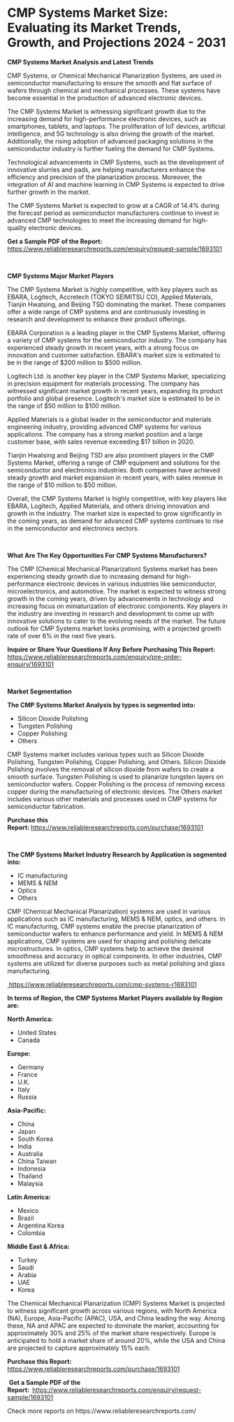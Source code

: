 <p><h1>CMP Systems Market Size: Evaluating its Market Trends, Growth, and Projections 2024 - 2031</h1></p><p><strong>CMP Systems Market Analysis and Latest Trends</strong></p>
<p><p>CMP Systems, or Chemical Mechanical Planarization Systems, are used in semiconductor manufacturing to ensure the smooth and flat surface of wafers through chemical and mechanical processes. These systems have become essential in the production of advanced electronic devices.</p><p>The CMP Systems Market is witnessing significant growth due to the increasing demand for high-performance electronic devices, such as smartphones, tablets, and laptops. The proliferation of IoT devices, artificial intelligence, and 5G technology is also driving the growth of the market. Additionally, the rising adoption of advanced packaging solutions in the semiconductor industry is further fueling the demand for CMP Systems.</p><p>Technological advancements in CMP Systems, such as the development of innovative slurries and pads, are helping manufacturers enhance the efficiency and precision of the planarization process. Moreover, the integration of AI and machine learning in CMP Systems is expected to drive further growth in the market.</p><p>The CMP Systems Market is expected to grow at a CAGR of 14.4% during the forecast period as semiconductor manufacturers continue to invest in advanced CMP technologies to meet the increasing demand for high-quality electronic devices.</p></p>
<p><strong>Get a Sample PDF of the Report:&nbsp;</strong> <a href="https://www.reliableresearchreports.com/enquiry/request-sample/1693101">https://www.reliableresearchreports.com/enquiry/request-sample/1693101</a></p>
<p>&nbsp;</p>
<p><strong>CMP Systems Major Market Players</strong></p>
<p><p>The CMP Systems Market is highly competitive, with key players such as EBARA, Logitech, Accretech (TOKYO SEIMITSU CO), Applied Materials, Tianjin Hwatsing, and Beijing TSD dominating the market. These companies offer a wide range of CMP systems and are continuously investing in research and development to enhance their product offerings.</p><p>EBARA Corporation is a leading player in the CMP Systems Market, offering a variety of CMP systems for the semiconductor industry. The company has experienced steady growth in recent years, with a strong focus on innovation and customer satisfaction. EBARA's market size is estimated to be in the range of $200 million to $500 million.</p><p>Logitech Ltd. is another key player in the CMP Systems Market, specializing in precision equipment for materials processing. The company has witnessed significant market growth in recent years, expanding its product portfolio and global presence. Logitech's market size is estimated to be in the range of $50 million to $100 million.</p><p>Applied Materials is a global leader in the semiconductor and materials engineering industry, providing advanced CMP systems for various applications. The company has a strong market position and a large customer base, with sales revenue exceeding $17 billion in 2020.</p><p>Tianjin Hwatsing and Beijing TSD are also prominent players in the CMP Systems Market, offering a range of CMP equipment and solutions for the semiconductor and electronics industries. Both companies have achieved steady growth and market expansion in recent years, with sales revenue in the range of $10 million to $50 million.</p><p>Overall, the CMP Systems Market is highly competitive, with key players like EBARA, Logitech, Applied Materials, and others driving innovation and growth in the industry. The market size is expected to grow significantly in the coming years, as demand for advanced CMP systems continues to rise in the semiconductor and electronics sectors.</p></p>
<p>&nbsp;</p>
<p><strong>What Are The Key Opportunities For CMP Systems Manufacturers?</strong></p>
<p><p>The CMP (Chemical Mechanical Planarization) Systems market has been experiencing steady growth due to increasing demand for high-performance electronic devices in various industries like semiconductor, microelectronics, and automotive. The market is expected to witness strong growth in the coming years, driven by advancements in technology and increasing focus on miniaturization of electronic components. Key players in the industry are investing in research and development to come up with innovative solutions to cater to the evolving needs of the market. The future outlook for CMP Systems market looks promising, with a projected growth rate of over 6% in the next five years.</p></p>
<p><strong>Inquire or Share Your Questions If Any Before Purchasing This Report:</strong> <a href="https://www.reliableresearchreports.com/enquiry/pre-order-enquiry/1693101">https://www.reliableresearchreports.com/enquiry/pre-order-enquiry/1693101</a></p>
<p>&nbsp;</p>
<p><strong>Market Segmentation</strong></p>
<p><strong>The CMP Systems Market Analysis by types is segmented into:</strong></p>
<p><ul><li>Silicon Dioxide Polishing</li><li>Tungsten Polishing</li><li>Copper Polishing</li><li>Others</li></ul></p>
<p><p>CMP Systems market includes various types such as Silicon Dioxide Polishing, Tungsten Polishing, Copper Polishing, and Others. Silicon Dioxide Polishing involves the removal of silicon dioxide from wafers to create a smooth surface. Tungsten Polishing is used to planarize tungsten layers on semiconductor wafers. Copper Polishing is the process of removing excess copper during the manufacturing of electronic devices. The Others market includes various other materials and processes used in CMP systems for semiconductor fabrication.</p></p>
<p><strong>Purchase this Report:&nbsp;</strong><a href="https://www.reliableresearchreports.com/purchase/1693101">https://www.reliableresearchreports.com/purchase/1693101</a></p>
<p>&nbsp;</p>
<p><strong>The CMP Systems Market Industry Research by Application is segmented into:</strong></p>
<p><ul><li>IC manufacturing</li><li>MEMS & NEM</li><li>Optics</li><li>Others</li></ul></p>
<p><p>CMP (Chemical Mechanical Planarization) systems are used in various applications such as IC manufacturing, MEMS & NEM, optics, and others. In IC manufacturing, CMP systems enable the precise planarization of semiconductor wafers to enhance performance and yield. In MEMS & NEM applications, CMP systems are used for shaping and polishing delicate microstructures. In optics, CMP systems help to achieve the desired smoothness and accuracy in optical components. In other industries, CMP systems are utilized for diverse purposes such as metal polishing and glass manufacturing.</p></p>
<p><a href="https://www.reliableresearchreports.com/cmp-systems-r1693101">&nbsp;https://www.reliableresearchreports.com/cmp-systems-r1693101</a></p>
<p><strong>In terms of Region, the CMP Systems Market Players available by Region are:</strong></p>
<p>
    <p> <strong> North America: </strong>
        <ul>
            <li>United States</li>
            <li>Canada</li>
        </ul>
        </p> 
    <p> <strong> Europe: </strong>
        <ul>
            <li>Germany</li>
            <li>France</li>
            <li>U.K.</li>
            <li>Italy</li>
            <li>Russia</li>
        </ul>
        </p> 
    <p> <strong> Asia-Pacific: </strong>
        <ul>
            <li>China</li>
            <li>Japan</li>
            <li>South Korea</li>
            <li>India</li>
            <li>Australia</li>
            <li>China Taiwan</li>
            <li>Indonesia</li>
            <li>Thailand</li>
            <li>Malaysia</li>
        </ul>
        </p> 
    <p> <strong> Latin America: </strong>
        <ul>
            <li>Mexico</li>
            <li>Brazil</li>
            <li>Argentina Korea</li>
            <li>Colombia</li>
        </ul>
        </p> 
    <p> <strong> Middle East & Africa: </strong>
        <ul>
            <li>Turkey</li>
            <li>Saudi</li>
            <li>Arabia</li>
            <li>UAE</li>
            <li>Korea</li>
        </ul>
    </p>
    </p>
<p><p>The Chemical Mechanical Planarization (CMP) Systems Market is projected to witness significant growth across various regions, with North America (NA), Europe, Asia-Pacific (APAC), USA, and China leading the way. Among these, NA and APAC are expected to dominate the market, accounting for approximately 30% and 25% of the market share respectively. Europe is anticipated to hold a market share of around 20%, while the USA and China are projected to capture approximately 15% each.</p></p>
<p><strong>Purchase this Report: </strong><a href="https://www.reliableresearchreports.com/purchase/1693101">https://www.reliableresearchreports.com/purchase/1693101</a></p>
<p>&nbsp;<strong>Get a Sample PDF of the Report:&nbsp;&nbsp;</strong><a href="https://www.reliableresearchreports.com/enquiry/request-sample/1693101">https://www.reliableresearchreports.com/enquiry/request-sample/1693101</a></p>
<p><strong></strong></p>
<p>Check more reports on https://www.reliableresearchreports.com/</p>